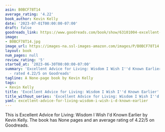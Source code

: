 ```yaml
---
asin: B0BCF78T14
average_rating: '4.22'
book_author: Kevin Kelly
date: '2023-07-01T00:00:00-07:00'
draft: false
goodreads_link: https://www.goodreads.com/book/show/63101004-excellent-advice-for-living
image:
- B0BCF78T14.jpg
image_url: https://images-na.ssl-images-amazon.com/images/P/B0BCF78T14.01._SCLZZZZZZZ.jpg
layout: book
num_pages: null
review_rating: '5'
started_at: '2023-06-30T00:00:00-07:00'
summary: 'Excellent Advice for Living: Wisdom I Wish I''d Known Earlier by Kevin Kelly
  - rated 4.22/5 on Goodreads'
tagline: A None-page book by Kevin Kelly
tags:
- Kevin Kelly
title: 'Excellent Advice for Living: Wisdom I Wish I''d Known Earlier'
title_without_series: 'Excellent Advice for Living: Wisdom I Wish I''d Known Earlier'
yaml: excellent-advice-for-living-wisdom-i-wish-i-d-known-earlier
---
```


This is Excellent Advice for Living: Wisdom I Wish I'd Known Earlier by Kevin Kelly. The book has None pages and an average rating of 4.22/5 on Goodreads.